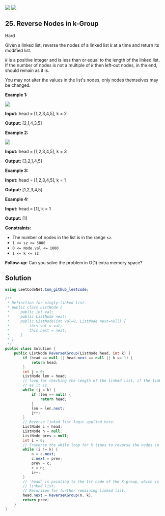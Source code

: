 [![](https://img.shields.io/github/stars/javadev/LeetCode-in-All?label=Stars&style=flat-square)](https://github.com/javadev/LeetCode-in-All)
[![](https://img.shields.io/github/forks/javadev/LeetCode-in-All?label=Fork%20me%20on%20GitHub%20&style=flat-square)](https://github.com/javadev/LeetCode-in-All/fork)

## 25\. Reverse Nodes in k-Group

Hard

Given a linked list, reverse the nodes of a linked list _k_ at a time and return its modified list.

_k_ is a positive integer and is less than or equal to the length of the linked list. If the number of nodes is not a multiple of _k_ then left-out nodes, in the end, should remain as it is.

You may not alter the values in the list's nodes, only nodes themselves may be changed.

**Example 1:**

![](https://assets.leetcode.com/uploads/2020/10/03/reverse_ex1.jpg)

**Input:** head = [1,2,3,4,5], k = 2

**Output:** [2,1,4,3,5] 

**Example 2:**

![](https://assets.leetcode.com/uploads/2020/10/03/reverse_ex2.jpg)

**Input:** head = [1,2,3,4,5], k = 3

**Output:** [3,2,1,4,5] 

**Example 3:**

**Input:** head = [1,2,3,4,5], k = 1

**Output:** [1,2,3,4,5] 

**Example 4:**

**Input:** head = [1], k = 1

**Output:** [1] 

**Constraints:**

*   The number of nodes in the list is in the range `sz`.
*   `1 <= sz <= 5000`
*   `0 <= Node.val <= 1000`
*   `1 <= k <= sz`

**Follow-up:** Can you solve the problem in O(1) extra memory space?

## Solution

```csharp
using LeetCodeNet.Com_github_leetcode;

/**
 * Definition for singly-linked list.
 * public class ListNode {
 *     public int val;
 *     public ListNode next;
 *     public ListNode(int val=0, ListNode next=null) {
 *         this.val = val;
 *         this.next = next;
 *     }
 * }
 */
public class Solution {
    public ListNode ReverseKGroup(ListNode head, int k) {
        if (head == null || head.next == null || k == 1) {
            return head;
        }
        int j = 0;
        ListNode len = head;
        // loop for checking the length of the linked list, if the linked list is less than k, then return
        // as it is.
        while (j < k) {
            if (len == null) {
                return head;
            }
            len = len.next;
            j++;
        }
        // Reverse linked list logic applied here.
        ListNode c = head;
        ListNode n = null;
        ListNode prev = null;
        int i = 0;
        // Traverse the while loop for K times to reverse the nodes in K groups.
        while (i != k) {
            n = c.next;
            c.next = prev;
            prev = c;
            c = n;
            i++;
        }
        // `head` is pointing to the 1st node of the K group, which is now going to point to the next K group
        // linked list.
        // Recursion for further remaining linked list.
        head.next = ReverseKGroup(n, k);
        return prev;
    }
}
```
